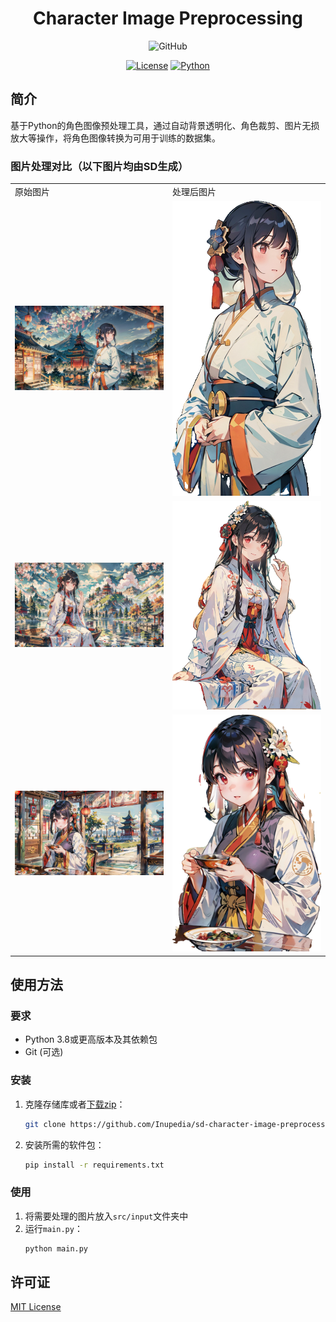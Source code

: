 <div align="center">

# Character Image Preprocessing

![GitHub](https://img.shields.io/badge/WIP-未完成-brown)

[![License](https://img.shields.io/badge/License-MIT-green)](./license)
[![Python](https://img.shields.io/badge/Python-3.8+-blue)](https://www.python.org)
</div>

## 简介

基于Python的角色图像预处理工具，通过自动背景透明化、角色裁剪、图片无损放大等操作，将角色图像转换为可用于训练的数据集。

### 图片处理对比（以下图片均由SD生成）
<div align="center">
    <table>
        <tr>
            <td>原始图片</td>
            <td>处理后图片</td>
        </tr>
        <tr>
            <td><img src="./src/input/illust_0.png" width="500px"></td>
            <td><img src="./src/output/illust_0_character.png" width="500px"></td>
        </tr>
        <tr>
            <td><img src="./src/input/illust_1.png" width="500px"></td>
            <td><img src="./src/output/illust_1_character.png" width="500px"></td>
        </tr>
        <tr>
            <td><img src="./src/input/illust_2.png" width="500px"></td>
            <td><img src="./src/output/illust_2_character.png" width="500px"></td>
        </tr>
    </table>
</div>

## 使用方法

### 要求

- Python 3.8或更高版本及其依赖包
- Git (可选)

### 安装
1. 克隆存储库或者[下载zip](https://github.com/Inupedia/sd-character-image-preprocessing/archive/refs/heads/main.zip)：
   ```bash
   git clone https://github.com/Inupedia/sd-character-image-preprocessing
   ```
2. 安装所需的软件包：
   ```bash
   pip install -r requirements.txt 
   ```
### 使用
1. 将需要处理的图片放入`src/input`文件夹中
2. 运行`main.py`：
   ```bash
   python main.py
   ```

## 许可证
[MIT License](./license)